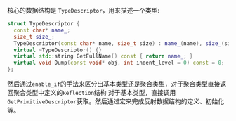 核心的数据结构是 `TypeDescriptor`，用来描述一个类型:

```C++
struct TypeDescriptor {
  const char* name_;
  size_t size_;
  TypeDescriptor(const char* name, size_t size) : name_(name), size_(size) {}
  virtual ~TypeDescriptor() {}
  virtual std::string GetFullName() const { return name_; }
  virtual void Dump(const void* obj, int indent_level = 0) const = 0;
};
```

然后通过`enable_if`的手法来区分出基本类型还是聚合类型，对于聚合类型直接返回聚合类型中定义的`Reflection`结构
对于基本类型，直接调用`GetPrimitiveDescriptor`获取。然后通过宏来完成反射数据结构的定义、初始化等。
